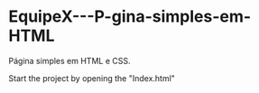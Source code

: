 # EquipeX---P-gina-simples-em-HTML
Página simples em HTML e CSS.

Start the project by opening the "Index.html"
